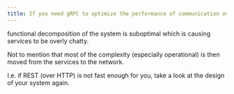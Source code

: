 ```yaml
---
title: If you need gRPC to optimize the performance of communication over the network
---
```

functional decomposition of the system is suboptimal which is causing services to be overly chatty.  

Not to mention that most of the complexity (especially operational) is then moved from the services to the network.  

I.e. if REST (over HTTP) is not fast enough for you, take a look at the design of your system again.
